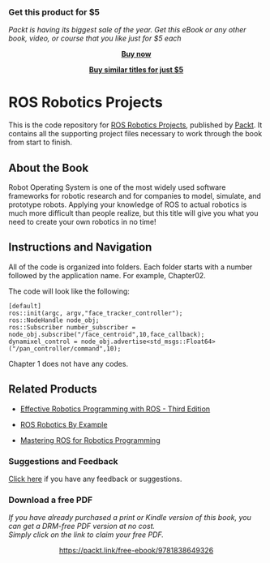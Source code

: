 
### Get this product for $5

<i>Packt is having its biggest sale of the year. Get this eBook or any other book, video, or course that you like just for $5 each</i>


<b><p align='center'>[Buy now](https://packt.link/9781783554713)</p></b>


<b><p align='center'>[Buy similar titles for just $5](https://subscription.packtpub.com/search)</p></b>


# ROS Robotics Projects
This is the code repository for [ROS Robotics Projects](https://www.packtpub.com/hardware-and-creative/ros-robotics-projects?utm_source=github&utm_medium=repository&utm_campaign=9781783554713), published by [Packt](https://www.packtpub.com/?utm_source=github). It contains all the supporting project files necessary to work through the book from start to finish.

## About the Book
Robot Operating System is one of the most widely used software frameworks for robotic research and for companies to model, simulate, and prototype robots. Applying your knowledge of ROS to actual robotics is much more difficult than people realize, but this title will give you what you need to create your own robotics in no time!

## Instructions and Navigation
All of the code is organized into folders. Each folder starts with a number followed by the application name. For example, Chapter02.

The code will look like the following:
```
[default]
ros::init(argc, argv,"face_tracker_controller");
ros::NodeHandle node_obj;
ros::Subscriber number_subscriber = node_obj.subscribe("/face_centroid",10,face_callback);
dynamixel_control = node_obj.advertise<std_msgs::Float64>("/pan_controller/command",10);
```
Chapter 1 does not have any codes.



## Related Products
* [Effective Robotics Programming with ROS - Third Edition](https://www.packtpub.com/hardware-and-creative/effective-robotics-programming-ros-third-edition?utm_source=github&utm_medium=repository&utm_campaign=9781786463654)

* [ROS Robotics By Example](https://www.packtpub.com/hardware-and-creative/ros-robotics-example?utm_source=github&utm_medium=repository&utm_campaign=9781782175193)

* [Mastering ROS for Robotics Programming](https://www.packtpub.com/hardware-and-creative/mastering-ros-robotics-programming?utm_source=github&utm_medium=repository&utm_campaign=9781783551798)


### Suggestions and Feedback
[Click here](https://docs.google.com/forms/d/e/1FAIpQLSe5qwunkGf6PUvzPirPDtuy1Du5Rlzew23UBp2S-P3wB-GcwQ/viewform) if you have any feedback or suggestions.
### Download a free PDF

 <i>If you have already purchased a print or Kindle version of this book, you can get a DRM-free PDF version at no cost.<br>Simply click on the link to claim your free PDF.</i>
<p align="center"> <a href="https://packt.link/free-ebook/9781838649326">https://packt.link/free-ebook/9781838649326 </a> </p>